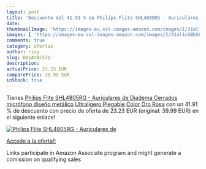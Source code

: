 ```yaml
---
layout: post
title: 'Descuento del 41.91 % en Philips Flite SHL4805RG - Auriculares de'
date: 
thumbnailImage: 'https://images-eu.ssl-images-amazon.com/images/I/31al1cGBbSL._SL200_.jpg'
images: [ 'https://images-eu.ssl-images-amazon.com/images/I/31al1cGBbSL._SL200_.jpg' ]
comments: true
category: ofertas
author: ring
slug: B01AYACSTQ
description:
actualPrice: 23.23 EUR
comparePrice: 39.99 EUR
inStock: true
---
```


Tienes [Philips Flite SHL4805RG - Auriculares de Diadema Cerrados  micrófono  diseño metálico  Ultraligero  Plegable   Color Oro Rosa](https://www.amazon.es/dp/B01AYACSTQ/?tag=tolees-21) con un 41.91 % de descuento con precio de oferta de 23.23 EUR (original: 39.99 EUR) en el siguiente enlace!

[![Philips Flite SHL4805RG - Auriculares de](https://images-eu.ssl-images-amazon.com/images/I/31al1cGBbSL._SL200_.jpg)](https://www.amazon.es/dp/B01AYACSTQ/?tag=tolees-21)

[Accede a la oferta!!](https://www.amazon.es/dp/B01AYACSTQ/?tag=tolees-21)

Links participate in Amazon Associate program and might generate a comission on qualifying sales


